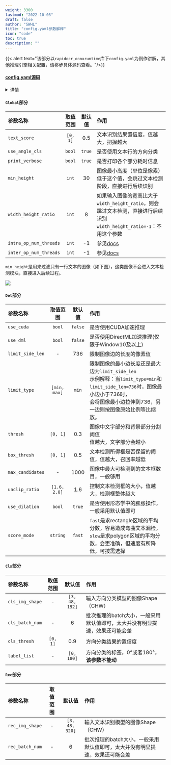 ```yaml
---
weight: 3300
lastmod: "2022-10-05"
draft: false
author: "SWHL"
title: "config.yaml参数解释"
icon: "code"
toc: true
description: ""
---
```


{{< alert text="该部分以`rapidocr_onnxruntime`库下`config.yaml`为例作讲解，其他推理引擎相关配置，请移步具体源码查看。"/>}}

#### [config.yaml源码](https://github.com/RapidAI/RapidOCR/blob/main/python/rapidocr_onnxruntime/config.yaml)

<details>
    <summary>详情</summary>

```yaml {linenos=table}
Global:
    text_score: 0.5
    use_det: true
    use_cls: true
    use_rec: true
    print_verbose: false
    min_height: 30
    width_height_ratio: 8

    intra_op_num_threads: &intra_nums -1
    inter_op_num_threads: &inter_nums -1

Det:
    intra_op_num_threads: *intra_nums
    inter_op_num_threads: *inter_nums

    use_cuda: false
    use_dml: false

    model_path: models/ch_PP-OCRv4_det_infer.onnx

    limit_side_len: 736
    limit_type: min

    thresh: 0.3
    box_thresh: 0.5
    max_candidates: 1000
    unclip_ratio: 1.6
    use_dilation: true
    score_mode: fast

Cls:
    intra_op_num_threads: *intra_nums
    inter_op_num_threads: *inter_nums

    use_cuda: false
    use_dml: false

    model_path: models/ch_ppocr_mobile_v2.0_cls_infer.onnx

    cls_image_shape: [3, 48, 192]
    cls_batch_num: 6
    cls_thresh: 0.9
    label_list: ['0', '180']

Rec:
    intra_op_num_threads: *intra_nums
    inter_op_num_threads: *inter_nums

    use_cuda: false
    use_dml: false

    model_path: models/ch_PP-OCRv4_rec_infer.onnx

    rec_img_shape: [3, 48, 320]
    rec_batch_num: 6

```

</details>

#### `Global`部分

|    参数名称      | 取值范围   | 默认值   |                       作用                       |
|:------------ | :----------: | :-----: | :----------------------------------------------|
| `text_score`  |    `[0, 1]`    |   0.5   |       文本识别结果置信度，值越大，把握越大       |
| `use_angle_cls`  |  `bool`      |   `true`   |       是否使用文本行的方向分类       |
| `print_verbose`  |    `bool`    |   `true`   |       是否打印各个部分耗时信息       |
| `min_height`  |    `int`    |   30   |       图像最小高度（单位是像素）<br/>低于这个值，会跳过文本检测阶段，直接进行后续识别       |
|`width_height_ratio`| `int`| 8| 如果输入图像的宽高比大于`width_height_ratio`，则会跳过文本检测，直接进行后续识别<br/>`width_height_ratio=-1`：不用这个参数 |
|  `intra_op_num_threads`   |    `int`     | -1 |          参见[docs](https://onnxruntime.ai/docs/api/python/api_summary.html#onnxruntime.SessionOptions.inter_op_num_threads)                  |
|  `inter_op_num_threads`   |    `int`     | -1 |           参见[docs](https://onnxruntime.ai/docs/api/python/api_summary.html#onnxruntime.SessionOptions.intra_op_num_threads)               |

`min_height`是用来过滤只有一行文本的图像（如下图），这类图像不会进入文本检测模块，直接进入后续过程。

![](https://github.com/RapidAI/RapidOCR/releases/download/v1.1.0/single_line_text.jpg)


#### `Det`部分

|    参数名称      | 取值范围   | 默认值   |                       作用                       |
| :------------ | :----------: | :-----: | :----------------------------------------------|
|  `use_cuda`   |    `bool`     | `false` |              是否使用CUDA加速推理              |
|  `use_dml`   |    `bool`     | `false` |              是否使用DirectML加速推理(仅限于Window10及以上)              |
|`limit_side_len`| - | 736 | 限制图像边的长度的像素值 |
|`limit_type`| `[min, max]` | `min` | 限制图像的最小边长度还是最大边为`limit_side_len` <br/> 示例解释：当`limit_type=min`和`limit_side_len=736`时，图像最小边小于736时，<br/>会将图像最小边拉伸到736，另一边则按图像原始比例等比缩放。 |
|  `thresh`      | `[0, 1]` | 0.3 | 图像中文字部分和背景部分分割阈值<br/>值越大，文字部分会越小 |
|  `box_thresh`  |    `[0, 1]`    |   0.5   | 文本检测所得框是否保留的阈值，值越大，召回率越低 |
|`max_candidates`| - | 1000 | 图像中最大可检测到的文本框数目，一般够用|
| `unclip_ratio` |  `[1.6, 2.0]`  |   1.6   |   控制文本检测框的大小，值越大，检测框整体越大   |
|`use_dilation`| `bool` | `true` | 是否使用形态学中的膨胀操作，一般采用默认值即可 |
|`score_mode` | `string`| `fast` | `fast`是求rectangle区域的平均分数，容易造成弯曲文本漏检，`slow`是求polygon区域的平均分数，会更准确，但速度有所降低，可按需选择 |

#### `Cls`部分
|    参数名称      | 取值范围   | 默认值   |                       作用                       |
| :------------ | :----------: | :-----: | :----------------------------------------------|
|`cls_img_shape`| - |`[3, 48, 192]`| 输入方向分类模型的图像Shape（CHW） |
|`cls_batch_num`| - | 6 | 批次推理的batch大小，一般采用默认值即可，太大并没有明显提速，效果还可能会差 |
|`cls_thresh`|`[0, 1]`|0.9| 方向分类结果的置信度|
|`label_list`| - | `[0, 180]` | 方向分类的标签，0°或者180°，**该参数不能动** |

#### `Rec`部分

|    参数名称      | 取值范围   | 默认值   |                       作用                       |
|:------------ | :----------: | :-----: | :----------------------------------------------|
|`rec_img_shape`| - |`[3, 48, 320]`| 输入文本识别模型的图像Shape（CHW） |
|`rec_batch_num`| - | 6 | 批次推理的batch大小，一般采用默认值即可，太大并没有明显提速，效果还可能会差 |


<script src="https://giscus.app/client.js"
        data-repo="RapidAI/RapidOCRDocs"
        data-repo-id="R_kgDOKS1JHQ"
        data-category="Q&A"
        data-category-id="DIC_kwDOKS1JHc4Ce5E0"
        data-mapping="title"
        data-strict="0"
        data-reactions-enabled="1"
        data-emit-metadata="0"
        data-input-position="top"
        data-theme="preferred_color_scheme"
        data-lang="zh-CN"
        data-loading="lazy"
        crossorigin="anonymous"
        async>
</script>